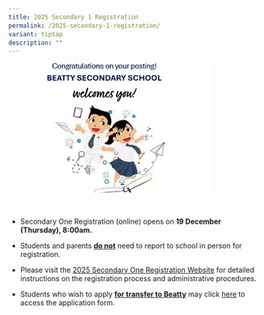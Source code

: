 ```yaml
---
title: 2025 Secondary 1 Registration
permalink: /2025-secondary-1-registration/
variant: tiptap
description: ""
---
```

<p></p>
<div class="isomer-image-wrapper">
<img style="width: 80%;" height="auto" width="100%" alt="2025 Sec 1" src="/images/S12025.png">
</div>
<p>&nbsp;</p>
<ul data-tight="true" class="tight">
<li>
<p>Secondary One Registration (online) opens on <strong>19 December (Thursday), 8:00am.</strong>
</p>
</li>
<li>
<p>Students and parents <strong><u>do not</u></strong> need to report to school
in person for registration.</p>
</li>
<li>
<p>Please visit the <a href="https://sites.google.com/moe.edu.sg/btys1reg2025" rel="noopener nofollow" target="_blank">2025 Secondary One Registration Website</a> for
detailed instructions on the registration process and administrative procedures.</p>
</li>
<li>
<p>Students who wish to apply <strong><u>for transfer to Beatty</u></strong> may
click <a href="https://form.gov.sg/674979f6961741ba92142792" rel="noopener noreferrer nofollow" target="_blank">here</a> to
access the application form.&nbsp;</p>
</li>
</ul>
<p></p>